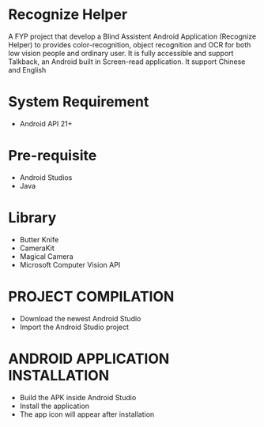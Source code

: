 # Recognize Helper

A FYP project that develop a Blind Assistent Android Application (Recognize Helper) to provides color-recognition, 
object recognition and OCR for both low vision people and ordinary user. 
It is fully accessible and support Talkback, an Android built in Screen-read application.
It support Chinese and English

# System Requirement
- Android API 21+

# Pre-requisite
- Android Studios
- Java

# Library
- Butter Knife
- CameraKit
- Magical Camera
- Microsoft Computer Vision API

# PROJECT COMPILATION
- Download the newest Android Studio 
- Import the Android Studio project

# ANDROID APPLICATION INSTALLATION
- Build the APK inside Android Studio 
- Install the application
- The app icon will appear after installation
